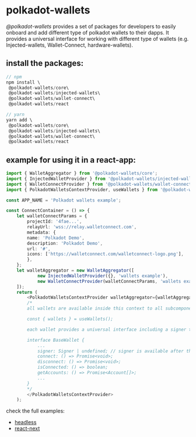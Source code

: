 # polkadot-wallets

_@polkadot-wallets_ provides a set of packages for developers to easily onboard and add different type of polkadot wallets to their dapps. It provides a universal interface for working with different type of wallets (e.g. Injected-wallets, Wallet-Connect, hardware-wallets).

## install the packages:

```ts
// npm
npm install \
 @polkadot-wallets/core\
 @polkadot-wallets/injected-wallets\
 @polkadot-wallets/wallet-connect\
 @polkadot-wallets/react

// yarn
yarn add \
 @polkadot-wallets/core\
 @polkadot-wallets/injected-wallets\
 @polkadot-wallets/wallet-connect\
 @polkadot-wallets/react
```

## example for using it in a react-app:

```ts
import { WalletAggregator } from '@polkadot-wallets/core';
import { InjectedWalletProvider } from '@polkadot-wallets/injected-wallets';
import { WalletConnectProvider } from '@polkadot-wallets/wallet-connect';
import { PolkadotWalletsContextProvider, useWallets } from '@polkadot-wallets/react';

const APP_NAME = 'Polkadot wallets example';

const ConnectContainer = () => {
    let walletConnectParams = {
        projectId: '4fae...',
        relayUrl: 'wss://relay.walletconnect.com',
        metadata: {
        name: 'Polkadot Demo',
        description: 'Polkadot Demo',
        url: '#',
        icons: ['https://walletconnect.com/walletconnect-logo.png'],
        },
    };
    let walletAggregator = new WalletAggregator([
            new InjectedWalletProvider({}, 'wallets example'),
            new WalletConnectProvider(walletConnectParams, 'wallets example')
    ]);
    return (
        <PolkadotWalletsContextProvider walletAggregator={walletAggregator}>
        /*
        all wallets are available inside this context to all subcomponents.

        const { wallets } = useWallets();

        each wallet provides a universal interface including a signer that can be used to sign messages and transactions:

        interface BaseWallet {
            ...
            signer: Signer | undefined; // signer is available after the connect() is called.
            connect: () => Promise<void>;
            disconnect: () => Promise<void>;
            isConnected: () => boolean;
            getAccounts: () => Promise<Account[]>;
            ...
        }
        */
        </PolkadotWalletsContextProvider>
    );
```

check the full examples:

- [headless](packages/react-demo/)
- [react-next](examples/react-dapp)
